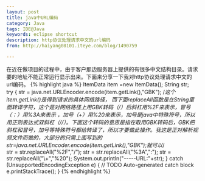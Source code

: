```yaml
---
layout: post
title: java中URL编码
category: Java
tags: IDE@Java
keywords: eclipse shortcut
description: http协议处理请求中文的url编码
from: http://haiyang08101.iteye.com/blog/1490759

---
```

在近在做项目的过程中，由于客户那边服务器上提供的有很多中文结构目录。请求要的地址不能正常运行显示出来。下面来分享一下我对http协议处理请求中文的url编码。 
{% highlight java %}
ItemData item =new ItemData();
String str;		
try {
    str = java.net.URLEncoder.encode(item.getLink(),"GBK");
    /*这个item.getLink()是得到请求的具体网络路径， 而下面replaceAll函数是在String里面转译字符，这个是对网络路径上用GBK转码（/）后斜杠用%2F来表示，冒号（：）用%3A来表示 ，加号（+）用%20来表示，加号是java中特殊符号，所以用正则表达式双斜杠（//）。下面这个转码的意思是指在取用GBK转码后，GBK把斜杠和冒号，加号等特殊符号都给转译了，所以才要做此操作。我这是正对解析视频文件而做的，大部分的只需上面写到的str=java.net.URLEncoder.encode(item.getLink(),"GBK");就可以*/\
    str = str.replaceAll("%2F","/");
    str = str.replaceAll("%3A",":");
    str = str.replaceAll("\\+","%20");
    System.out.println("-----URL:"+str);
} catch (UnsupportedEncodingException e) {
    // TODO Auto-generated catch block
		e.printStackTrace();
}
{% endhighlight %}